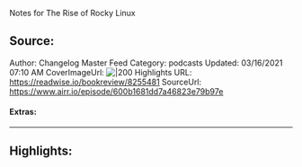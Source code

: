 Notes for The Rise of Rocky Linux

## Source:
Author: Changelog Master Feed
Category: podcasts
Updated: 03/16/2021 07:10 AM
CoverImageUrl: 
![|200](https://cdn.changelog.com/images/podcasts/master-original-3922a5ce5ede81d973adc3cd618f7e64.png?vsn=d)
Highlights URL: https://readwise.io/bookreview/8255481
SourceUrl: https://www.airr.io/episode/600b1681dd7a46823e79b97e


#### Extras:


 
-----
 ## Highlights:

